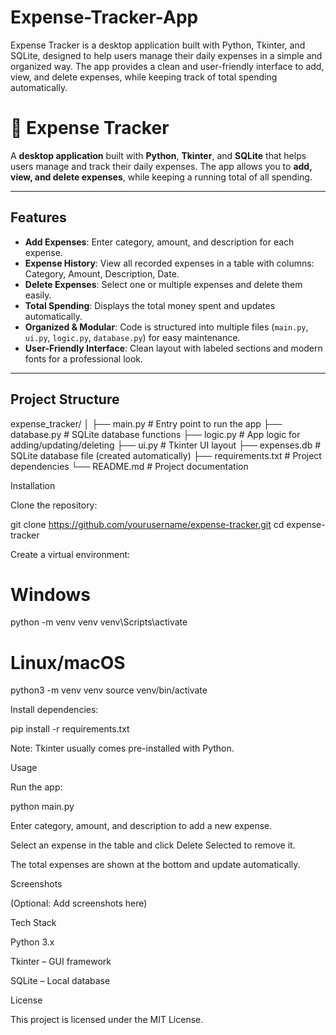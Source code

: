 # Expense-Tracker-App
Expense Tracker is a desktop application built with Python, Tkinter, and SQLite, designed to help users manage their daily expenses in a simple and organized way. The app provides a clean and user-friendly interface to add, view, and delete expenses, while keeping track of total spending automatically.

# 💸 Expense Tracker

A **desktop application** built with **Python**, **Tkinter**, and **SQLite** that helps users manage and track their daily expenses. The app allows you to **add, view, and delete expenses**, while keeping a running total of all spending.

---

## Features

- **Add Expenses**: Enter category, amount, and description for each expense.  
- **Expense History**: View all recorded expenses in a table with columns: Category, Amount, Description, Date.  
- **Delete Expenses**: Select one or multiple expenses and delete them easily.  
- **Total Spending**: Displays the total money spent and updates automatically.  
- **Organized & Modular**: Code is structured into multiple files (`main.py`, `ui.py`, `logic.py`, `database.py`) for easy maintenance.  
- **User-Friendly Interface**: Clean layout with labeled sections and modern fonts for a professional look.

---

## Project Structure

expense_tracker/
│
├── main.py # Entry point to run the app
├── database.py # SQLite database functions
├── logic.py # App logic for adding/updating/deleting
├── ui.py # Tkinter UI layout
├── expenses.db # SQLite database file (created automatically)
├── requirements.txt # Project dependencies
└── README.md # Project documentation

Installation

Clone the repository:

git clone https://github.com/yourusername/expense-tracker.git
cd expense-tracker


Create a virtual environment:

# Windows
python -m venv venv
venv\Scripts\activate

# Linux/macOS
python3 -m venv venv
source venv/bin/activate


Install dependencies:

pip install -r requirements.txt


Note: Tkinter usually comes pre-installed with Python.

Usage

Run the app:

python main.py


Enter category, amount, and description to add a new expense.

Select an expense in the table and click Delete Selected to remove it.

The total expenses are shown at the bottom and update automatically.

Screenshots

(Optional: Add screenshots here)

Tech Stack

Python 3.x

Tkinter – GUI framework

SQLite – Local database

License

This project is licensed under the MIT License.
